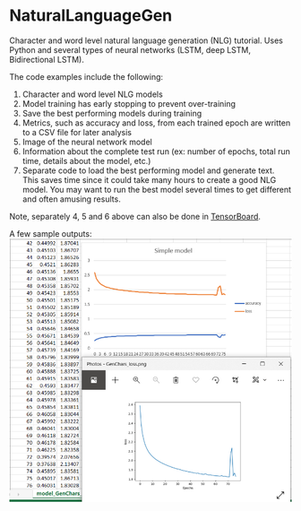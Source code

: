 # NaturalLanguageGen
Character and word level natural language generation (NLG) tutorial. Uses Python and several types of neural networks (LSTM, deep LSTM, Bidirectional LSTM).

The code examples include the following: 
1. Character and word level NLG models
2. Model training has early stopping to prevent over-training
3. Save the best performing models during training 
4. Metrics, such as accuracy and loss, from each trained epoch are written to a CSV file for later analysis
5. Image of the neural network model
6. Information about the complete test run (ex: number of epochs, total run time, details about the model, etc.)
7. Separate code to load the best performing model and generate text. This saves time since it could take many hours to create a good NLG model. You may want to run the best model several times to get different and often amusing results. 

Note, separately 4, 5 and 6 above can also be done in [TensorBoard](https://www.tensorflow.org/tensorboard/get_started).

A few sample outputs:
![A few sample outputs](https://github.com/craiggua/NaturalLanguageGen/blob/main/sample_output/LanguageGenChars_simplemodel_results.PNG)
